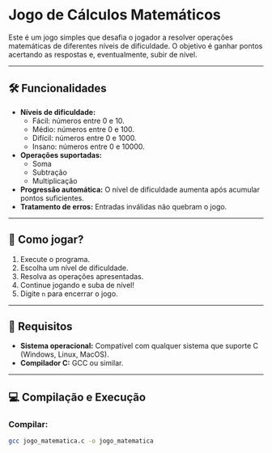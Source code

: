 # Jogo de Cálculos Matemáticos

Este é um jogo simples que desafia o jogador a resolver operações matemáticas de diferentes níveis de dificuldade. O objetivo é ganhar pontos acertando as respostas e, eventualmente, subir de nível.

---

## 🛠️ Funcionalidades

- **Níveis de dificuldade:** 
  - Fácil: números entre 0 e 10.
  - Médio: números entre 0 e 100.
  - Difícil: números entre 0 e 1000.
  - Insano: números entre 0 e 10000.
- **Operações suportadas:** 
  - Soma
  - Subtração
  - Multiplicação
- **Progressão automática:** O nível de dificuldade aumenta após acumular pontos suficientes.
- **Tratamento de erros:** Entradas inválidas não quebram o jogo.

---

## 🚀 Como jogar?

1. Execute o programa.
2. Escolha um nível de dificuldade.
3. Resolva as operações apresentadas.
4. Continue jogando e suba de nível!
5. Digite `n` para encerrar o jogo.

---

## 🔧 Requisitos

- **Sistema operacional:** Compatível com qualquer sistema que suporte C (Windows, Linux, MacOS).
- **Compilador C:** GCC ou similar.

---

## 💻 Compilação e Execução

### Compilar:
```bash
gcc jogo_matematica.c -o jogo_matematica
